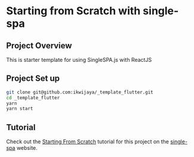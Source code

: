# Starting from Scratch with single-spa

## Project Overview

This is starter template for using SingleSPA.js with ReactJS

## Project Set up

```bash
git clone git@github.com:ikwijaya/_template_flutter.git
cd _template_flutter
yarn
yarn start
```

## Tutorial

Check out the [Starting From Scratch](https://single-spa.js.org/docs/starting-from-scratch.html) tutorial for this project on the [single-spa](https://single-spa.js.org/) website.